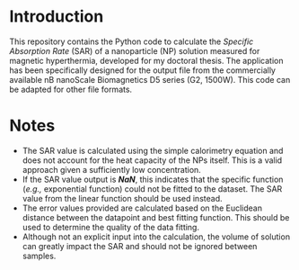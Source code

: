 # Introduction
This repository contains the Python code to calculate the _Specific Absorption Rate_ (SAR) of a nanoparticle (NP) solution measured for magnetic hyperthermia, developed for my doctoral thesis. The application has been specifically designed for the output file from the commercially available nB nanoScale Biomagnetics D5 series (G2, 1500W). This code can be adapted for other file formats.

# Notes
- The SAR value is calculated using the simple calorimetry equation and does not account for the heat capacity of the NPs itself. This is a valid approach given a sufficiently low concentration.
- If the SAR value output is _**NaN**_, this indicates that the specific function (_e.g.,_ exponential function) could not be fitted to the dataset. The SAR value from the linear function should be used instead.
- The error values provided are calculated based on the Euclidean distance between the datapoint and best fitting function. This should be used to determine the quality of the data fitting.
- Although not an explicit input into the calculation, the volume of solution can greatly impact the SAR and should not be ignored between samples.
